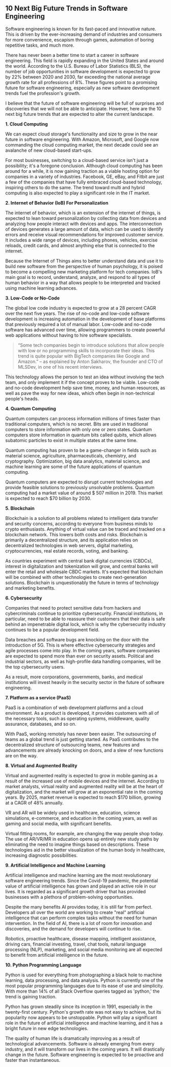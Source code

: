 ## 10 Next Big Future Trends in Software Engineering

Software engineering is known for its fast-paced and innovative nature. This is driven by the ever-increasing demand of industries and consumers for more convenience, escapism through games, automation of boring repetitive tasks, and much more.

There has never been a better time to start a career in software engineering. This field is rapidly expanding in the United States and around the world. According to the U.S. Bureau of Labor Statistics (BLS), the number of job opportunities in software development is expected to grow by 22% between 2020 and 2030, far exceeding the national average growth rate for all professions of 8%. These figures point to a promising future for software engineering, especially as new software development trends fuel the profession's growth.

I believe that the future of software engineering will be full of surprises and discoveries that we will not be able to anticipate. However, here are the 10 next big future trends that are expected to alter the current landscape.


**1. Cloud Computing**

We can expect cloud storage's functionality and size to grow in the near future in software engineering. With Amazon, Microsoft, and Google now commanding the cloud computing market, the next decade could see an avalanche of new cloud-based start-ups.

For most businesses, switching to a cloud-based service isn't just a possibility; it's a foregone conclusion. Although cloud computing has been around for a while, it is now gaining traction as a viable hosting option for companies in a variety of industries. Facebook, GE, eBay, and Fitbit are just a few of the companies that have fully embraced cloud-based technology, inspiring others to do the same. The trend toward multi and hybrid computing is also expected to play a significant role in the IT market.


**2. Internet of Behavior (IoB) For Personalization**

The internet of behavior, which is an extension of the internet of things, is expected to lean toward personalization by collecting data from devices and analyzing how people interact with devices and apps. The interconnection of devices generates a large amount of data, which can be used to identify errors and receive visual recommendations for improved customer service. It includes a wide range of devices, including phones, vehicles, exercise reloads, credit cards, and almost anything else that is connected to the internet.

Because the Internet of Things aims to better understand data and use it to build new software from the perspective of human psychology, it is poised to become a compelling new marketing platform for tech companies. IoB's main goal is to record, understand, analyze, and respond to all types of human behavior in a way that allows people to be interpreted and tracked using machine learning advances.


**3. Low-Code or No-Code**

The global low code industry is expected to grow at a 28 percent CAGR over the next five years. The rise of no-code and low-code software development is increasing automation in the development of base platforms that previously required a lot of manual labor. Low-code and no-code software has advanced over time, allowing programmers to create powerful web applications without having to hire software specialists.

> “Some tech companies begin to introduce solutions that allow people with low or no programming skills to incorporate their ideas. This trend is quite popular with BigTech companies like Google and Amazon.” – as explained by Anton Sakharov, the founder and CTO of MLSDev, in one of his recent interviews.

This technology allows the person to test an idea without involving the tech team, and only implement it if the concept proves to be viable. Low-code and no-code development help save time, money, and human resources, as well as pave the way for new ideas, which often begin in non-technical people's heads.


**4. Quantum Computing**

Quantum computers can process information millions of times faster than traditional computers, which is no secret. Bits are used in traditional computers to store information with only one or zero states. Quantum computers store information in quantum bits called qubits, which allows subatomic particles to exist in multiple states at the same time.

Quantum computing has proven to be a game-changer in fields such as material science, agriculture, pharmaceuticals, chemistry, and cryptography. Optimization, big data analytics, material science, and machine learning are some of the future applications of quantum computing.

Quantum computers are expected to disrupt current technologies and provide feasible solutions to previously unsolvable problems. Quantum computing had a market value of around $ 507 million in 2019. This market is expected to reach $70 billion by 2030.


**5. Blockchain**

Blockchain is a solution to all problems related to intelligent data transfer and security concerns, according to everyone from business minds to crypto enthusiasts. Anything of virtual value can be traced and tracked on a blockchain network. This lowers both costs and risks. Blockchain is primarily a decentralized structure, and its application relies on decentralized technologies in web servers, digital marketing, cryptocurrencies, real estate records, voting, and banking.

As countries experiment with central bank digital currencies (CBDCs), interest in digitalization and tokenization will grow, and central banks will enter the retail and wholesale CBDC markets. It's expected that blockchain will be combined with other technologies to create next-generation solutions. Blockchain is unquestionably the future in terms of technology and marketing benefits.


**6. Cybersecurity**

Companies that need to protect sensitive data from hackers and cybercriminals continue to prioritize cybersecurity. Financial institutions, in particular, need to be able to reassure their customers that their data is safe behind an impenetrable digital lock, which is why the cybersecurity industry continues to be a popular development field.

Data breaches and software bugs are knocking on the door with the introduction of 5G. This is where effective cybersecurity strategies and agile processes come into play. In the coming years, software companies are expected to spend more than ever on security assets. Political and industrial sectors, as well as high-profile data handling companies, will be the top cybersecurity users.

As a result, more corporations, governments, banks, and medical institutions will invest heavily in the security sector in the future of software engineering.


**7. Platform as a service (PaaS)**

PaaS is a combination of web development platforms and a cloud environment. As a product is developed, it provides customers with all of the necessary tools, such as operating systems, middleware, quality assurance, databases, and so on. 

With PaaS, working remotely has never been easier. The outsourcing of teams as a global trend is just getting started. As PaaS contributes to the decentralized structure of outsourcing teams, new features and advancements are already knocking on doors, and a slew of new functions are on the way.


**8. Virtual and Augmented Reality**

Virtual and augmented reality is expected to grow in mobile gaming as a result of the increased use of mobile devices and the internet. According to market analysts, virtual reality and augmented reality will be at the heart of digitalization, and the market will grow at an exponential rate in the coming years. By 2025, market revenue is expected to reach $170 billion, growing at a CAGR of 48% annually.

VR and AR will be widely used in healthcare, education, science simulations, e-commerce, and education in the coming years, as well as gaming and social media, with significant benefits.

Virtual fitting rooms, for example, are changing the way people shop today. The use of AR/VR/MR in education opens up entirely new study paths by eliminating the need to imagine things based on descriptions. These technologies aid in the better visualization of the human body in healthcare, increasing diagnostic possibilities.


**9. Artificial Intelligence and Machine Learning**

Artificial intelligence and machine learning are the most revolutionary software engineering trends. Since the Covid-19 pandemic, the potential value of artificial intelligence has grown and played an active role in our lives. It is regarded as a significant growth driver that has provided businesses with a plethora of problem-solving opportunities.

Despite the many benefits AI provides today, it is still far from perfect. Developers all over the world are working to create "real" artificial intelligence that can perform complex tasks without the need for human intervention. In the field of AI, there is a lot of room for innovation and discoveries, and the demand for developers will continue to rise.

Robotics, proactive healthcare, disease mapping, intelligent assistance, driving cars, financial investing, travel, chat tools, natural language processing (NLP), marketing, and social media monitoring are all expected to benefit from artificial intelligence in the future.


**10. Python Programming Language**

Python is used for everything from photographing a black hole to machine learning, data processing, and data analysis. Python is currently one of the most popular programming languages due to its ease of use and simplicity. With more than 14% of all Stack Overflow queries tagged as 'python,' the trend is gaining traction.

Python has grown steadily since its inception in 1991, especially in the twenty-first century. Python's growth rate was not easy to achieve, but its popularity now appears to be unstoppable. Python will play a significant role in the future of artificial intelligence and machine learning, and it has a bright future in new edge technologies.



The quality of human life is dramatically improving as a result of technological advancements. Software is already emerging from every industry, and it will transform our lives in the coming years. It will drastically change in the future. Software engineering is expected to be proactive and faster than instantaneous.


